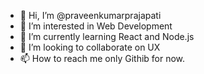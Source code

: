 - 👋 Hi, I’m @praveenkumarprajapati
- 👀 I’m interested in Web Development
- 🌱 I’m currently learning React and Node.js
- 💞️ I’m looking to collaborate on UX
- 📫 How to reach me only Githib for now.

<!---
praveenkumarprajapati/praveenkumarprajapati is a ✨ special ✨ repository because its `README.md` (this file) appears on your GitHub profile.
You can click the Preview link to take a look at your changes.
--->
